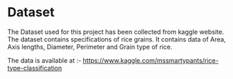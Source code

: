 # Dataset

The Dataset used for this project has been collected from kaggle website. The dataset contains specifications of rice grains. It contains data of Area, Axis lengths, Diameter, Perimeter and Grain type of rice.

The data is available at :- https://www.kaggle.com/mssmartypants/rice-type-classification